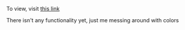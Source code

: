 To view, visit [this link](zhumichael.com)

There isn't any functionality yet, just me messing around with colors
